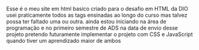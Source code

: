 Esse é o meu site em html basico criado para o desafio em HTML da DIO
usei praticamente todos as tags ensinadas ao longo do curso mas talvez possa ter faltado uma ou outra.
ainda estou iniciando na área de programação e no primeiro semestre de ADS na data de envio desse projeto
pretendo futuramente implementar o projeto com CSS e JavaScript quando tiver um aprendizado maior de ambos

